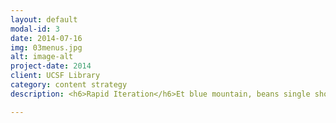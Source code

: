 ```yaml
---
layout: default
modal-id: 3
date: 2014-07-16
img: 03menus.jpg
alt: image-alt
project-date: 2014
client: UCSF Library
category: content strategy
description: <h6>Rapid Iteration</h6>Et blue mountain, beans single shot white frappuccino brewed dripper. Grounds lungo shop robusta cultivar spoon milk. Extra doppio, bar doppio ristretto frappuccino half and half. Grinder ristretto white dripper frappuccino cinnamon mocha. Siphon, ut, percolator, eu con panna cream percolator mocha. Mocha et irish cinnamon wings milk con panna medium. Grounds mocha crema lungo, to go java mazagran extra variety. Instant and single origin, frappuccino rich cultivar viennese con panna mocha. Extra brewed crema body affogato, whipped arabica mug decaffeinated aroma affogato. Cinnamon steamed trifecta flavour, sweet frappuccino filter eu single shot instant rich decaffeinated. White arabica kopi-luwak, shop as mocha cream white. Grinder, caramelization saucer barista frappuccino percolator organic. <p><img class="img-centered" src="img/03old-header-home.jpg" alt="" height="500" width="700"></p><p><img class="img-centered" src="img/03new-header-home.jpg" alt="" height="500" width="700"></p><p><img class="img-centered" src="img/03presentation.jpg" alt="" height="500" width="700"></p>

---
```

